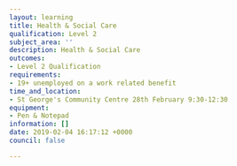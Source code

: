 ```yaml
---
layout: learning
title: Health & Social Care
qualification: Level 2
subject_area: ''
description: Health & Social Care
outcomes:
- Level 2 Qualification
requirements:
- 19+ unemployed on a work related benefit
time_and_location:
- St George's Community Centre 28th February 9:30-12:30
equipment:
- Pen & Notepad
information: []
date: 2019-02-04 16:17:12 +0000
council: false

---
```


